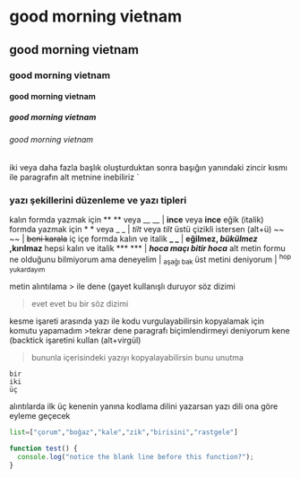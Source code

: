 # good morning vietnam
## good morning vietnam
### good morning vietnam
#### good morning vietnam
##### good morning vietnam
###### good morning vietnam

iki veya daha fazla başlık oluşturduktan sonra başığın yanındaki zincir kısmı ile paragrafın alt metnine inebiliriz
`
### yazı şekillerini düzenleme ve yazı tipleri
kalın formda yazmak için ** ** veya __ __ | **ince** veya __ince__
eğik (italik) formda yazmak için * * veya _ _ | *tilt* veya _tilt_
üstü çizikli istersen (alt+ü) ~~ ~~ | ~~beni karala~~
iç içe formda kalın ve italik **_ _** |    **eğilmez, _bükülmez_ ,kırılmaz**
hepsi kalın ve italik *** *** | ***hoca maçı bitir hoca***
alt metin formu ne olduğunu bilmiyorum ama deneyelim <sub> </sub> | <sub> aşağı bak </sub>
üst metini deniyorum <sup> </sup> | <sup> hop yukardayım </sup>


metin alıntılama > ile dene (gayet kullanışlı duruyor
söz dizimi
>evet evet bu bir söz dizimi

kesme işareti arasında yazı ile kodu vurgulayabilirsin kopyalamak için komutu yapamadım >tekrar dene
paragrafı biçimlendirmeyi deniyorum kene (backtick işaretini kullan (alt+virgül)
>bununla içerisindeki yazıyı kopyalayabilirsin bunu unutma
```
bir
iki
üç
```

alıntılarda ilk üç kenenin yanına kodlama dilini yazarsan yazı dili ona göre eyleme geçecek

```python
list=["çorum","boğaz","kale","zik","birisini","rastgele"]
```
```javascript
function test() {
  console.log("notice the blank line before this function?");
}
```
